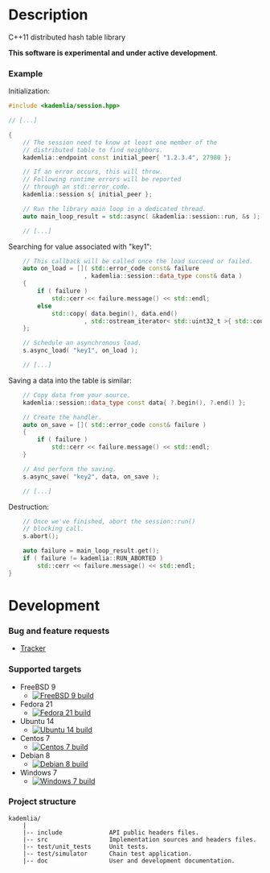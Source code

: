 # Description
C++11 distributed hash table library

**This software is experimental and under active development**.

### Example
Initialization:
```C++
#include <kademlia/session.hpp>

// [...]

{
    // The session need to know at least one member of the
    // distributed table to find neighbors.
    kademlia::endpoint const initial_peer{ "1.2.3.4", 27980 };

    // If an error occurs, this will throw.
    // Following runtime errors will be reported
    // through an std::error_code.
    kademlia::session s{ initial_peer };

    // Run the library main loop in a dedicated thread.
    auto main_loop_result = std::async( &kademlia::session::run, &s );

    // [...]
```

Searching for value associated with "key1":
```C++
    // This callback will be called once the load succeed or failed.
    auto on_load = []( std::error_code const& failure
                     , kademlia::session::data_type const& data )
    {
        if ( failure )
            std::cerr << failure.message() << std::endl;
        else
            std::copy( data.begin(), data.end()
                     , std::ostream_iterator< std::uint32_t >{ std::cout, " " } );
    };

    // Schedule an asynchronous load.
    s.async_load( "key1", on_load );

    // [...]
```

Saving a data into the table is similar:
```C++
    // Copy data from your source.
    kademlia::session::data_type const data{ ?.begin(), ?.end() };

    // Create the handler.
    auto on_save = []( std::error_code const& failure )
    {
        if ( failure )
            std::cerr << failure.message() << std::endl;
    }

    // And perform the saving.
    s.async_save( "key2", data, on_save );

    // [...]
```

Destruction:
```C++
    // Once we've finished, abort the session::run()
    // blocking call.
    s.abort();

    auto failure = main_loop_result.get();
    if ( failure != kademlia::RUN_ABORTED )
        std::cerr << failure.message() << std::endl;
}
```

# Development

### Bug and feature requests
* [Tracker](http://redmine.litchis.fr/projects/kademlia)

### Supported targets
* FreeBSD 9
  * [![FreeBSD 9 build](http://buildbot.litchis.fr/kademlia/png?builder=freebsd9-x64-builder)](http://buildbot.litchis.fr/kademlia/builders/freebsd9-x64-builder)
* Fedora 21
  * [![Fedora 21 build](http://buildbot.litchis.fr/kademlia/png?builder=fedora21-x64-builder)](http://buildbot.litchis.fr/kademlia/builders/fedora21-x64-builder)
* Ubuntu 14
  * [![Ubuntu 14 build](http://buildbot.litchis.fr/kademlia/png?builder=ubuntu14-x64-builder)](http://buildbot.litchis.fr/kademlia/builders/ubuntu14-x64-builder)
* Centos 7
  * [![Centos 7 build](http://buildbot.litchis.fr/kademlia/png?builder=centos7-x64-builder)](http://buildbot.litchis.fr/kademlia/builders/centos7-x64-builder)
* Debian 8
  * [![Debian 8 build](http://buildbot.litchis.fr/kademlia/png?builder=debian8-x64-builder)](http://buildbot.litchis.fr/kademlia/builders/debian8-x64-builder)
* Windows 7
  * [![Windows 7 build](http://buildbot.litchis.fr/kademlia/png?builder=win2008r2-x64-builder)](http://buildbot.litchis.fr/kademlia/builders/win2008r2-x64-builder)

### Project structure
```
kademlia/
    |
    |-- include             API public headers files.
    |-- src                 Implementation sources and headers files.
    |-- test/unit_tests     Unit tests.
    |-- test/simulator      Chain test application.
    |-- doc                 User and development documentation.
```

